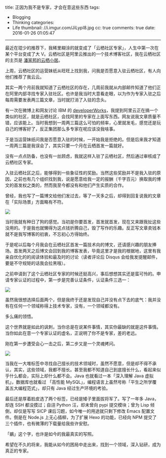 title: 正因为我不是专家，才会在意这些东西
tags:
  - Blogging
  - Thinking
categories:
  - Life
thumbnail: //i.imgur.com/JiLypI8.jpg
cc: true
comments: true
date: 2016-01-26 01:05:47
---

最近在琨少的推荐下，我稀里糊涂的就变成了「云栖社区专家」，人生中第一次在某个平台变成了大 V。云栖社区是阿里云推出的一个技术博客社区，我在云栖社区的主页是 [潘家邦的云栖小居][1]。

上周，云栖社区的运营妹纸从旺旺上找到我，问我是否愿意入驻云栖社区，有人向他们推荐了我云云。

<!-- more --><!-- indicate-the-source -->

其实一两个月前我就知道了云栖社区的存在，几周前我就从内部邮件知道了他们正在阿里内部寻找专家入驻社区。也许是我当时大意看走眼，以为作为专家入驻之后每周需要发表两三篇文章，当时就打消了入驻的念头。

有一次在微博上和网友讨论 IBM 的 [developerWorks][2]，我提到阿里云正在搞一个类似的社区，就是云栖社区，会找阿里的专家在上面写东西。网友说我文章质量不错，应该能上。当时我想到一周两三篇这么可怕的频率，心里就发毛，感觉还是玩自己的博客好了，反正集团那么多专家在呢应该没我啥事。

于是当运营妹纸问我是否愿意入驻的时候，一开始我是拒绝的。但是后来我才知道一周两三篇是我误会了，其实只要一个月在云栖首发一篇就好。

没有一点点防备，也没有一丝顾虑，我就这样入驻了云栖社区，然后通过审核成了云栖社区专家。

入驻云栖社区之后，能够得到一些象征性的奖励。当然这些奖励并不是我入驻的原因，之前也有几个组织找到我，说是愿意给我一定的报酬（千字百元）换取我的博文的首发权之类的，然而我至今都没有和他们产生实质的合作。

曾经，我也写了一篇博文给他们发过去，等了一天多之后，却得到回复说我的文章在「实际场景」方面略有不符。

![](//i.imgur.com/Dlfs2Mol.png)

当时我就有种日了狗的感觉。当初是你要首发，首发就首发，现在又来跟我扯这些没用的。于是我也就懒得为这点钱折腾自己，毁了写作的乐趣。反正写文章卖钱本就不是我写博客的初衷，不忘初心方得始终。

于是呢以后每个月我会在云栖社区首发一篇技术向的博文，还请感兴趣的朋友捧场。首发两天之后博文会回到我的博客发表，毕竟这里才是我的根据地，这里有我亲自优化的的阅读体验和最及时的讨论（读者评论后 Disqus 会给我发提醒邮件，要是不守规矩的话我会拉黑哦）。

之前申请到了这个云栖社区专家的时候还挺高兴，事后想想其实还是蛮可怜的。申请专家认证的过程中，第一步是完善认证条件，认证条件三选一：

![](//i.imgur.com/qLsgRh9.png)

虽然我很想选择后面两个，但是我终于还是发现自己并没有点下去的底气：我并没有在任何一个领域称得上技术专家，没有，一个领域都没有。

多么痛的领悟。

这个世界就是如此的讽刺，当你总是在说某件事情，其实你最缺的就是这件事情。当你如此在意一个专家认证的虚名，正说明了你不是专家，差的老远。

刚在第一步遭受会心一击之后，第二步又是一个灵魂拷问。

![](//i.imgur.com/mQZbpsf.png)

当我在一大堆标签中寻找自己擅长的技术领域时，虽然不愿意，但是却不得不承认，其实，这些领域，我都不擅长。甚至我都不知道自己到底擅长什么，看起来似乎什么都会，实际上却什么都不会。Java 也就看过一本「深入理解 Java 虚拟机」，数据库也就看过 「高性能 MySQL」，编程语言上虽然号称「平生之所学覆盖五大编程范式」，却只有 Java 经过生产环境的考验。

最后还是厚着脸皮选了两个标签，已经是矮子里面拔将军了。写了一年多 Java，却连 SSH 都没摸过；自诩 Python 汪，却未曾向 pypi 提交模块；曾为 Lisp 倾倒，却仅是写写 SICP 课后习题，如今唯一的用途就只剩下修改 Emacs 配置文件。倒是在 Node.js 上无心插柳，为了扩展 Hexo 的功能，已经向 NPM 提交了三个插件，也有微薄的下载量给我些许安慰。

「鶸」这个字，也许是如今的我最真实的写照。

希望在不久的将来，我能从如今的困局中走出来，找到一个领域，深入钻研，成为真正的专家。

[1]: https://yq.aliyun.com/u/jamespan
[2]: http://www.ibm.com/developerworks/cn/


